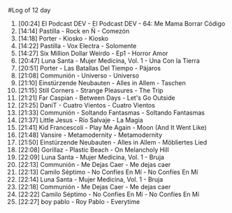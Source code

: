 #Log of 12 day

1. [00:24] El Podcast DEV - El Podcast DEV - 64: Me Mama Borrar Código
1. [14:14] Pastilla - Rock en Ñ - Comezón
1. [14:18] Porter - Kiosko - Kiosko
1. [14:22] Pastilla - Vox Electra - Solomente
1. [14:27] Six Million Dollar Weirdo - Ep1 - Horror Amor
1. [20:47] Luna Santa - Mujer Medicina, Vol. 1 - Una Con la Tierra
1. [20:51] Porter - Las Batallas Del Tiempo - Pájaros
1. [21:08] Communión - Universo - Universo
1. [21:10] Einstürzende Neubauten - Alles in Allem - Taschen
1. [21:15] Still Corners - Strange Pleasures - The Trip
1. [21:21] Far Caspian - Between Days - Let's Go Outside
1. [21:25] DaniT - Cuatro Vientos - Cuatro Vientos
1. [21:33] Communión - Soltando Fantasmas - Soltando Fantasmas
1. [21:37] Little Jesus - Río Salvaje - La Magia
1. [21:41] Kid Francescoli - Play Me Again - Moon (And It Went Like)
1. [21:48] Vansire - Metamodernity - Metamodernity
1. [21:50] Einstürzende Neubauten - Alles in Allem - Möbliertes Lied
1. [22:08] Gorillaz - Plastic Beach - On Melancholy Hill
1. [22:09] Luna Santa - Mujer Medicina, Vol. 1 - Bruja
1. [22:13] Communión - Me Dejas Caer - Me dejas caer
1. [22:13] Camilo Séptimo - No Confíes En Mí - No Confíes En Mí
1. [22:14] Luna Santa - Mujer Medicina, Vol. 1 - Bruja
1. [22:18] Communión - Me Dejas Caer - Me dejas caer
1. [22:22] Camilo Séptimo - No Confíes En Mí - No Confíes En Mí
1. [22:27] boy pablo - Roy Pablo - Everytime

